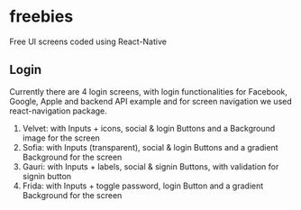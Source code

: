 # freebies

Free UI screens coded using React-Native

## Login

Currently there are 4 login screens, with login functionalities for Facebook, Google, Apple and backend API example and for screen navigation we used react-navigation package.

1. Velvet: with Inputs + icons, social & login Buttons and a Background image for the screen
2. Sofia: with Inputs (transparent), social & login Buttons and a gradient Background for the screen
3. Gauri: with Inputs + labels, social & signin Buttons, with validation for signin button
4. Frida: with Inputs + toggle password, login Button and a gradient Background for the screen
